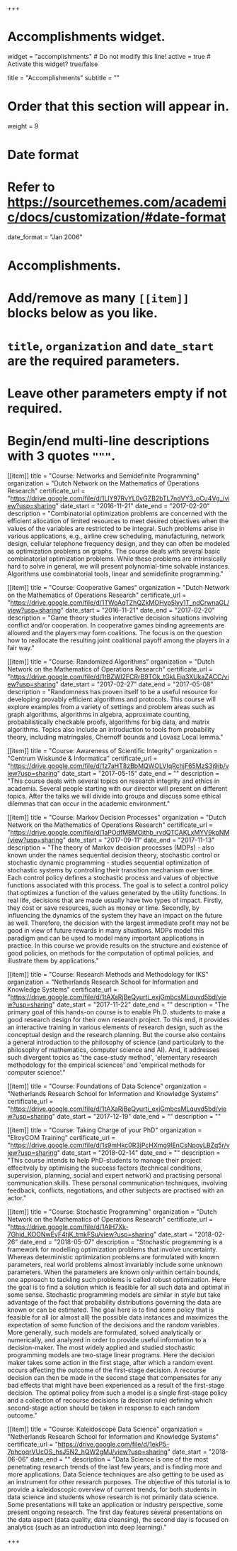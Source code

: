 +++
# Accomplishments widget.
widget = "accomplishments"  # Do not modify this line!
active = true  # Activate this widget? true/false

title = "Accomplish&shy;ments"
subtitle = ""

# Order that this section will appear in.
weight = 9

# Date format
#   Refer to https://sourcethemes.com/academic/docs/customization/#date-format
date_format = "Jan 2006"

# Accomplishments.
#   Add/remove as many `[[item]]` blocks below as you like.
#   `title`, `organization` and `date_start` are the required parameters.
#   Leave other parameters empty if not required.
#   Begin/end multi-line descriptions with 3 quotes `"""`.

[[item]]
  title = "Course: Networks and Semidefinite Programming"
  organization = "Dutch Network on the Mathematics of Operations Research"
  certificate_url = "https://drive.google.com/file/d/1LlY97RvYL0yGZB2bTL7ndVY3_oCu4Vg_/view?usp=sharing"
  date_start = "2016-11-21"
  date_end = "2017-02-20"
  description = "Combinatorial optimization problems are concerned with the efficient allocation of limited resources to meet desired objectives when the values of the variables are restricted to be integral. Such problems arise in various applications, e.g., airline crew scheduling, manufacturing, network design, cellular telephone frequency design, and they can often be modeled as optimization problems on graphs. The course deals with several basic combinatorial optimization problems. While these problems are intrinsically hard to solve in general, we will present polynomial-time solvable instances. Algorithms use combinatorial tools, linear and semidefinite programming."
  
[[item]]
  title = "Course: Cooperative Games"
  organization = "Dutch Network on the Mathematics of Operations Research"
  certificate_url = "https://drive.google.com/file/d/1TWoAqTZhQZkMOHyp5lyy1T_ndCrwnaGL/view?usp=sharing"
  date_start = "2016-11-21"
  date_end = "2017-02-20"
  description = "Game theory studies interactive decision situations involving conflict and/or cooperation. In cooperative games binding agreements are allowed and the players may form coalitions. The focus is on the question how to reallocate the resulting joint coalitional payoff among the players in a fair way."
  
[[item]]
  title = "Course: Randomized Algorithms"
  organization = "Dutch Network on the Mathematics of Operations Research"
  certificate_url = "https://drive.google.com/file/d/1tBZWI2FCRrB9TOk_tGkLEja3XUkaZACC/view?usp=sharing"
  date_start = "2017-02-27"
  date_end = "2017-05-08"
  description = "Randomness has proven itself to be a useful resource for developing provably efficient algorithms and protocols. This course will explore examples from a variety of settings and problem areas such as graph algorithms, algorithms in algebra, approximate counting, probabilistically checkable proofs, algorithms for big data, and matrix algorithms. Topics also include an introduction to tools from probability theory, including matringales, Chernoff bounds and Lovasz Local lemma."
  
[[item]]
  title = "Course: Awareness of Scientific Integrity"
  organization = "Centrum Wiskunde & Informatica"
  certificate_url = "https://drive.google.com/file/d/1z7aHT8zBbMQWOLVIqRchjF65MzS3j9ib/view?usp=sharing"
  date_start = "2017-05-15"
  date_end = ""
  description = "This course deals with several topics on research integrity and ethics in academia. Several people starting with our director will present on different topics. After the talks we will divide into groups and discuss some ethical dilemmas that can occur in the academic environment."
  
[[item]]
  title = "Course: Markov Decision Processes"
  organization = "Dutch Network on the Mathematics of Operations Research"
  certificate_url = "https://drive.google.com/file/d/1aPOdfMBMOjthb_rvdQTCAKLxMYV9kpNM/view?usp=sharing"
  date_start = "2017-09-11"
  date_end = "2017-11-13"
  description = "The theory of Markov decision processes (MDPs) - also known under the names sequential decision theory, stochastic control or stochastic dynamic programming - studies sequential optimization of stochastic systems by controlling their transition mechanism over time. Each control policy defines a stochastic process and values of objective functions associated with this process. The goal is to select a control policy that optimizes a function of the values generated by the utility functions. In real life, decisions that are made usually have two types of impact. Firstly, they cost or save resources, such as money or time. Secondly, by influencing the dynamics of the system they have an impact on the future as well. Therefore, the decision with the largest immediate profit may not be good in view of future rewards in many situations. MDPs model this paradigm and can be used to model many important applications in practice. In this course we provide results on the structure and existence of good policies, on methods for the computation of optimal policies, and illustrate them by applications."
  
[[item]]
  title = "Course: Research Methods and Methodology for IKS"
  organization = "Netherlands Research School for Information and Knowledge Systems"
  certificate_url = "https://drive.google.com/file/d/1tAXaRjBeQyurti_exjGmbcsMLquvd5bd/view?usp=sharing"
  date_start = "2017-11-22"
  date_end = ""
  description = "The primary goal of this hands-on course is to enable Ph.D. students to make a good research design for their own research project. To this end, it provides an interactive training in various elements of research design, such as the conceptual design and the research planning. But the course also contains a general introduction to the philosophy of science (and particularly to the philosophy of mathematics, computer science and AI). And, it addresses such divergent topics as 'the case-study method', 'elementary research methodology for the empirical sciences' and 'empirical methods for computer science'."

[[item]]
  title = "Course: Foundations of Data Science"
  organization = "Netherlands Research School for Information and Knowledge Systems"
  certificate_url = "https://drive.google.com/file/d/1tAXaRjBeQyurti_exjGmbcsMLquvd5bd/view?usp=sharing"
  date_start = "2017-12-19"
  date_end = ""
  description = ""
  
[[item]]
  title = "Course: Taking Charge of your PhD"
  organization = "ElroyCOM Training"
  certificate_url = "https://drive.google.com/file/d/1s9mHkc0R3jPcHXmg9lEnCsNpoyLBZq5r/view?usp=sharing"
  date_start = "2018-02-14"
  date_end = ""
  description = "This course intends to help PhD-students to manage their project effecitvely by optimising the success factors (technical conditions, supervision, planning, social and expert network) and practising personal communication skills. These personal communication techniques, involving feedback, conflicts, negotiations, and other subjects are practised with an actor."

[[item]]
  title = "Course: Stochastic Programming"
  organization = "Dutch Network on the Mathematics of Operations Research"
  certificate_url = "https://drive.google.com/file/d/1AIH7Xk-7Ghjd_KOONwEyF4tjK_tmkFSu/view?usp=sharing"
  date_start = "2018-02-26"
  date_end = "2018-05-07"
  description = "Stochastic programming is a framework for modelling optimization problems that involve uncertainty. Whereas deterministic optimization problems are formulated with known parameters, real world problems almost invariably include some unknown parameters. When the parameters are known only within certain bounds, one approach to tackling such problems is called robust optimization. Here the goal is to find a solution which is feasible for all such data and optimal in some sense. Stochastic programming models are similar in style but take advantage of the fact that probability distributions governing the data are known or can be estimated. The goal here is to find some policy that is feasible for all (or almost all) the possible data instances and maximizes the expectation of some function of the decisions and the random variables. More generally, such models are formulated, solved analytically or numerically, and analyzed in order to provide useful information to a decision-maker. The most widely applied and studied stochastic programming models are two-stage linear programs. Here the decision maker takes some action in the first stage, after which a random event occurs affecting the outcome of the first-stage decision. A recourse decision can then be made in the second stage that compensates for any bad effects that might have been experienced as a result of the first-stage decision. The optimal policy from such a model is a single first-stage policy and a collection of recourse decisions (a decision rule) defining which second-stage action should be taken in response to each random outcome."

[[item]]
  title = "Course: Kaleidoscope Data Science"
  organization = "Netherlands Research School for Information and Knowledge Systems"
  certificate_url = "https://drive.google.com/file/d/1ekP5-7phcoqrVUcOS_hsJ5N2_hQW2gMJ/view?usp=sharing"
  date_start = "2018-06-06"
  date_end = ""
  description = "Data Science is one of the most penetrating research trends of the last few years, and is finding more and more applications. Data Science techniques are also getting to be used as an instrument for other research purposes. The objective of this tutorial is to provide a kaleidoscopic overview of current trends, for both students in data science and students whose research is not primarily data science. Some presentations will take an application or industry perspective, some present ongoing research. The first day features several presentations on the data aspect (data quality, data cleansing), the second day is focused on analytics (such as an introduction into deep learning)."
  

  
+++
